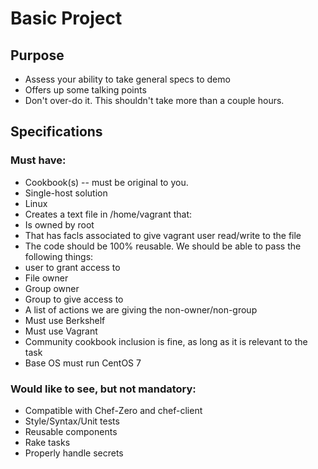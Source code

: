# Basic Project

## Purpose

* Assess your ability to take general specs to demo
* Offers up some talking points
* Don't over-do it. This shouldn't take more than a couple hours.

## Specifications

### Must have:

* Cookbook(s) -- must be original to you.
* Single-host solution
* Linux
* Creates a text file in /home/vagrant that:
 * Is owned by root
 * That has facls associated to give vagrant user read/write to the file
* The code should be 100% reusable. We should be able to pass the following things:
 * user to grant access to
 * File owner
 * Group owner
 * Group to give access to
 * A list of actions we are giving the non-owner/non-group
* Must use Berkshelf
* Must use Vagrant
* Community cookbook inclusion is fine, as long as it is relevant to the task
* Base OS must run CentOS 7

### Would like to see, but not mandatory:


* Compatible with Chef-Zero and chef-client
* Style/Syntax/Unit tests
* Reusable components
* Rake tasks
* Properly handle secrets
